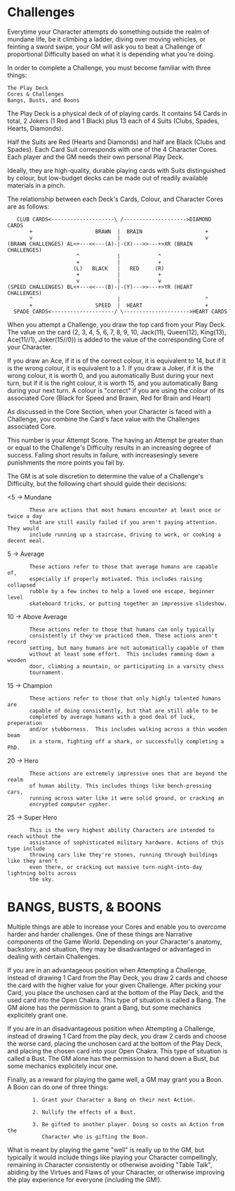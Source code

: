Challenges
==========

Everytime your Character attempts do something outside the realm of mundane
life, be it climbing a ladder, diving over moving vehicles, or feinting a
sword swipe, your GM will ask you to beat a Challenge of proportional
Difficulty based on what it is depending what you're doing.

In order to complete a Challenge, you must become familiar with three things:

    The Play Deck
    Cores & Challenges
    Bangs, Busts, and Boons

The Play Deck is a physical deck of of playing cards. It contains 54 Cards in
total, 2 Jokers (1 Red and 1 Black) plus 13 each of 4 Suits (Clubs, Spades,
Hearts, Diamonds). 

Half the Suits are Red (Hearts and Diamonds) and half are Black (Clubs and
Spades). Each Card Suit corresponds with one of the 4 Character Cores. Each player and
the GM needs their own personal Play Deck. 

Ideally, they are high-quality, durable playing cards with Suits
distinguished by colour, but low-budget decks can be made out of readily
available materials in a pinch.

The relationship between each Deck's Cards, Colour, and Character Cores
are as follows:

       CLUB CARDS<--------------------\ /-------------------->DIAMOND CARDS
           +                    BRAWN  |  BRAIN                    +
           v                           |                           v
    (BRAWN CHALLENGES) AL<+---<<---(A)-|-(X)--->>---+>XR (BRAIN CHALLENGES)
                          ^            |            ^
                          +            |            + 
                         (L)   BLACK   |   RED     (R)
                          +            |            +
                          v            |            v
    (SPEED CHALLENGES) BL<+---<<---(B)-|-(Y)--->>---+>YR (HEART CHALLENGES)
           ^                           |                           ^ 
           +                    SPEED  |  HEART                    +
      SPADE CARDS<--------------------/ \--------------------->HEART CARDS

When you attempt a Challenge, you draw the top card from your Play Deck. The value
on the card (2, 3, 4, 5, 6, 7, 8, 9, 10, Jack(11), Queen(12), King(13), Ace(11//1),
Joker(15//0)) is added to the value of the corresponding Core of your Character.

If you draw an Ace, if it is of the correct colour, it is equivalent to 14, but if
it is the wrong colour, it is equivalent to a 1. If you draw a Joker, if it is the
wrong colour, it is worth 0, and you automatically Bust during your next turn, but
if it is the right colour, it is worth 15, and you automatically Bang during your
next turn. A colour is "correct" if you are using the colour of its associated
Core (Black for Speed and Brawn, Red for Brain and Heart)

As discussed in the Core Section, when your Character is faced with a Challenge,
you combine the Card's face value with the Challenges associated Core.

This number is your Attempt Score. The having an Attempt be greater than or equal
to the Challenge's Difficulty results in an increasing degree of success. Falling
short results in failure, with increasesingly severe punishments the more points
you fail by.

The GM is at sole discretion to determine the value of a Challenge's Difficulty,
but the following chart should guide their decisions:

   <5  -> Mundane

           These are actions that most humans encounter at least once or twice a day
           that are still easily failed if you aren't paying attention. They would
           include running up a staircase, driving to work, or cooking a decent meal.

   5   -> Average

           These actions refer to those that average humans are capable of,
           especially if properly motivated. This includes raising collapsed
           rubble by a few inches to help a loved one escape, beginner level
           skateboard tricks, or putting together an impressive slideshow. 

   10   -> Above Average

           These actions refer to those that humans can only typically
           consistently if they've practiced them. These actions aren't record
           setting, but many humans are not automatically capable of them
           without at least some effort.  This includes ramming down a wooden
           door, climbing a mountain, or participating in a varsity chess
           tournament.

   15   -> Champion
           
           These actions refer to those that only highly talented humans are
           capable of doing consistently, but that are still able to be
           completed by average humans with a good deal of luck, preperation
           and/or stubborness.  This includes walking across a thin wooden beam
           in a storm, fighting off a shark, or successfully completing a PhD.

   20   -> Hero

           These actions are extremely impressive ones that are beyond the realm
           of human ability. This includes things like bench-pressing cars,
           running across water like it were solid ground, or cracking an
           encrypted computer cypher. 

   25   -> Super Hero 

           This is the very highest ability Characters are intended to reach without the
           assistance of sophisticated military hardware. Actions of this type include
           throwing cars like they're stones, running through buildings like they aren't
           even there, or cracking out massive turn-night-into-day lightning bolts across
           the sky.


BANGS, BUSTS, & BOONS
=====================

Multiple things are able to increase your Cores and enable you to overcome
harder and harder challenges. One of these things are Narrative components of
the Game World.  Depending on your Character's anatomy, backstory, and
situation, they may be disadvantaged or advantaged in dealing with certain
Challenges.

If you are in an advantageous position when Attempting a Challenge, instead of
drawing 1 Card from the Play Deck, you draw 2 cards and choose the card with the
higher value for your given Challenge. After picking your Card, you place the
unchosen card at the bottom of the Play Deck, and the used card into the Open
Chakra. This type of situation is called a Bang. The GM alone has the permission
to grant a Bang, but some mechanics explicitely grant one.

If you are in an disadvantageous position when Attempting a Challenge, instead
of drawing 1 Card from the play deck, you draw 2 cards and choose the worse
card, placing the unchosen card at the bottom of the Play Deck, and placing the
chosen card into your Open Chakra. This type of situation is called a Bust. The
GM alone has the permission to hand down a Bust, but some mechanics explicitely
incur one.

Finally, as a reward for playing the game well, a GM may grant you a Boon. A
Boon can do one of three things:

            1. Grant your Character a Bang on their next Action.

            2. Nullify the effects of a Bust.

            3. Be gifted to another player. Doing so costs an Action from the
               Character who is gifting the Boon.

What is meant by playing the game "well" is really up to the GM, but typically
it would include things like playing your Character compellingly, remaining in
Character consistently or otherwise avoiding "Table Talk", abiding by the
Virtues and Flaws of your Character, or otherwise improving the play experience
for everyone (including the GM!).
